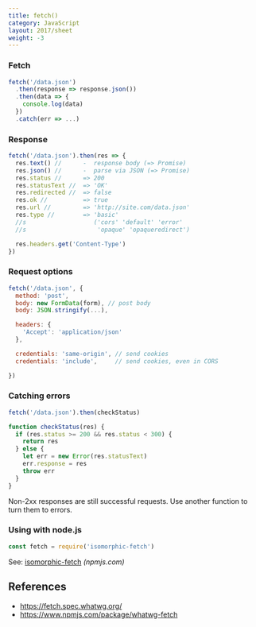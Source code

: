 ```yaml
---
title: fetch()
category: JavaScript
layout: 2017/sheet
weight: -3
---
```


### Fetch

<!-- {.-prime} -->

```js
fetch('/data.json')
  .then(response => response.json())
  .then(data => {
    console.log(data)
  })
  .catch(err => ...)
```

<!-- {data-line="4"} -->

### Response

```js
fetch('/data.json').then(res => {
  res.text() //      -  response body (=> Promise)
  res.json() //      -  parse via JSON (=> Promise)
  res.status //      => 200
  res.statusText //  => 'OK'
  res.redirected //  => false
  res.ok //          => true
  res.url //         => 'http://site.com/data.json'
  res.type //        => 'basic'
  //s                   ('cors' 'default' 'error'
  //s                    'opaque' 'opaqueredirect')

  res.headers.get('Content-Type')
})
```

### Request options

```js
fetch('/data.json', {
  method: 'post',
  body: new FormData(form), // post body
  body: JSON.stringify(...),

  headers: {
    'Accept': 'application/json'
  },

  credentials: 'same-origin', // send cookies
  credentials: 'include',     // send cookies, even in CORS

})
```

### Catching errors

```js
fetch('/data.json').then(checkStatus)
```

```js
function checkStatus(res) {
  if (res.status >= 200 && res.status < 300) {
    return res
  } else {
    let err = new Error(res.statusText)
    err.response = res
    throw err
  }
}
```

Non-2xx responses are still successful requests. Use another function to turn them to errors.

### Using with node.js

```js
const fetch = require('isomorphic-fetch')
```

See: [isomorphic-fetch](https://npmjs.com/package/isomorphic-fetch) _(npmjs.com)_

## References

<!-- {.-one-column} -->

- <https://fetch.spec.whatwg.org/>
- <https://www.npmjs.com/package/whatwg-fetch>
